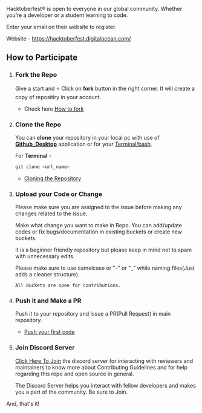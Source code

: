 Hacktoberfest® is open to everyone in our global community. Whether you’re a developer or a student learning to code.

Enter your email on their website to register.

Website - <https://hacktoberfest.digitalocean.com/>

## How to Participate

1. ### Fork the Repo

   Give a start and ⭐ Click on **fork** button in the right corner. It will create a copy of repositiry in your account.

    - Check here [How to fork](https://docs.github.com/en/github/getting-started-with-github/fork-a-repo)

2. ### Clone the Repo

   You can **clone** your repository in your local pc with use of **[Github_Desktop](https://desktop.github.com/)** application or for your [Terminal/bash](https://git-scm.com/downloads).

   For **Terminal** -

   ```bash
   git clone <url_name>
   ```

   - [Cloning the Repository](https://docs.github.com/en/github/creating-cloning-and-archiving-repositories/cloning-a-repository)

3. ### Upload your Code or Change

    Please make sure you are assigned to the issue before making any changes related to the issue. 
    
    Make what change you want to make in Repo. You can add/update codes or fix bugs/documentation in existing buckets or create new buckets.

    It is a beginner friendly repository but please keep in mind not to spam with unnecessary edits.

    Please make sure to use camelcase or "-" or "_" while naming files(Just adds a cleaner structure).

    `All Buckets are open for contributions.`

4. ### Push it and Make a PR

    Push it to your repository and Issue a PR(Pull Request) in main repository.

    - [Push your first code](https://docs.github.com/en/github/importing-your-projects-to-github/adding-an-existing-project-to-github-using-the-command-line)

5. ### Join Discord Server
   
   [Click Here To Join](https://discord.com/invite/hacktoberfest) the discord server for interacting with reviewers and maintainers to know more about Contributing Guidelines and for help regarding this repo and open source in general.
   
   The Discord Server helps you interact with fellow developers and makes you a part of the community. Be sure to Join. 


And, that's it!
